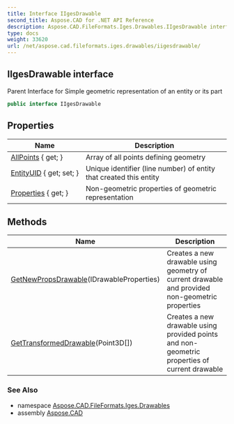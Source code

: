 ```yaml
---
title: Interface IIgesDrawable
second_title: Aspose.CAD for .NET API Reference
description: Aspose.CAD.FileFormats.Iges.Drawables.IIgesDrawable interface. Parent Interface for Simple geometric representation of an entity or its part
type: docs
weight: 33620
url: /net/aspose.cad.fileformats.iges.drawables/iigesdrawable/
---
```

## IIgesDrawable interface

Parent Interface for Simple geometric representation of an entity or its part

```csharp
public interface IIgesDrawable
```

## Properties

| Name | Description |
| --- | --- |
| [AllPoints](../../aspose.cad.fileformats.iges.drawables/iigesdrawable/allpoints/) { get; } | Array of all points defining geometry |
| [EntityUID](../../aspose.cad.fileformats.iges.drawables/iigesdrawable/entityuid/) { get; set; } | Unique identifier (line number) of entity that created this entity |
| [Properties](../../aspose.cad.fileformats.iges.drawables/iigesdrawable/properties/) { get; } | Non-geometric properties of geometric representation |

## Methods

| Name | Description |
| --- | --- |
| [GetNewPropsDrawable](../../aspose.cad.fileformats.iges.drawables/iigesdrawable/getnewpropsdrawable/)(IDrawableProperties) | Creates a new drawable using geometry of current drawable and provided non-geometric properties |
| [GetTransformedDrawable](../../aspose.cad.fileformats.iges.drawables/iigesdrawable/gettransformeddrawable/)(Point3D[]) | Creates a new drawable using provided points and non-geometric properties of current drawable |

### See Also

* namespace [Aspose.CAD.FileFormats.Iges.Drawables](../../aspose.cad.fileformats.iges.drawables/)
* assembly [Aspose.CAD](../../)


